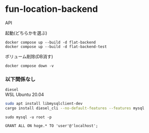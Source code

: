 # fun-location-backend
API

起動(どちらかを選ぶ)
```
docker compose up --build -d flat-backend
docker compose up --build -d flat-backend-test
```

ボリューム削除(DB消す)
```
docker compose down -v
```

### 以下関係なし

`diesel`  
WSL Ubuntu 20.04
```bash
sudo apt install libmysqlclient-dev
cargo install diesel_cli --no-default-features --features mysql
```


```
sudo mysql -u root -p
```

```
GRANT ALL ON hoge.* TO 'user'@'localhost';
```
